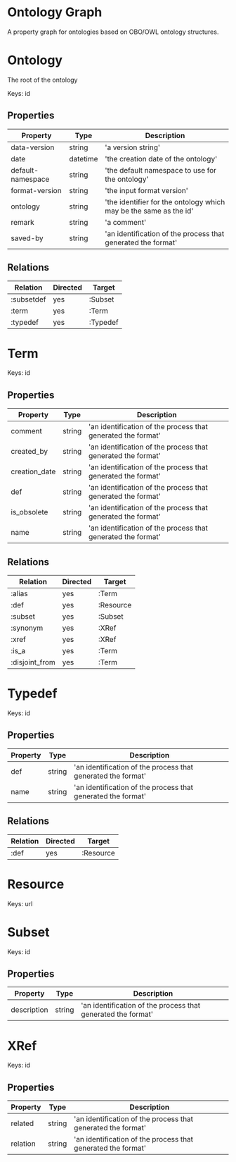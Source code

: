 
# Ontology Graph

A property graph for ontologies based on OBO/OWL ontology structures.



# Ontology

The root of the ontology

Keys: id

## Properties

|Property|Type|Description|
|--------|----|-----------|
|data-version|string|'a version string'|
|date|datetime|'the creation date of the ontology'|
|default-namespace|string|'the default namespace to use for the ontology'|
|format-version|string|'the input format version'|
|ontology|string|'the identifier for the ontology which may be the same as the id'|
|remark|string|'a comment'|
|saved-by|string|'an identification of the process that generated the format'|

## Relations

|Relation|Directed|Target|
|--------|--------|------|
|:subsetdef|yes|:Subset|
|:term|yes|:Term|
|:typedef|yes|:Typedef|

# Term

Keys: id

## Properties

|Property|Type|Description|
|--------|----|-----------|
|comment|string|'an identification of the process that generated the format'|
|created_by|string|'an identification of the process that generated the format'|
|creation_date|string|'an identification of the process that generated the format'|
|def|string|'an identification of the process that generated the format'|
|is_obsolete|string|'an identification of the process that generated the format'|
|name|string|'an identification of the process that generated the format'|

## Relations

|Relation|Directed|Target|
|--------|--------|------|
|:alias|yes|:Term|
|:def|yes|:Resource|
|:subset|yes|:Subset|
|:synonym|yes|:XRef|
|:xref|yes|:XRef|
|:is_a|yes|:Term|
|:disjoint_from|yes|:Term|

# Typedef

Keys: id

## Properties

|Property|Type|Description|
|--------|----|-----------|
|def|string|'an identification of the process that generated the format'|
|name|string|'an identification of the process that generated the format'|

## Relations

|Relation|Directed|Target|
|--------|--------|------|
|:def|yes|:Resource|

# Resource

Keys: url

# Subset

Keys: id

## Properties

|Property|Type|Description|
|--------|----|-----------|
|description|string|'an identification of the process that generated the format'|

# XRef

Keys: id

## Properties

|Property|Type|Description|
|--------|----|-----------|
|related|string|'an identification of the process that generated the format'|
|relation|string|'an identification of the process that generated the format'|

